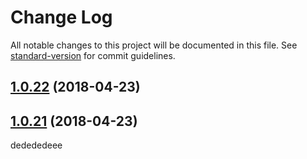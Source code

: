 # Change Log

All notable changes to this project will be documented in this file. See [standard-version](https://github.com/conventional-changelog/standard-version) for commit guidelines.

<a name="1.0.22"></a>
## [1.0.22](https://github.com/Yasti4/imageview-api/compare/v1.0.21...v1.0.22) (2018-04-23)



<a name="1.0.21"></a>
## [1.0.21](https://github.com/Yasti4/imageview-api/compare/v1.0.20...v1.0.21) (2018-04-23)

dedededeee